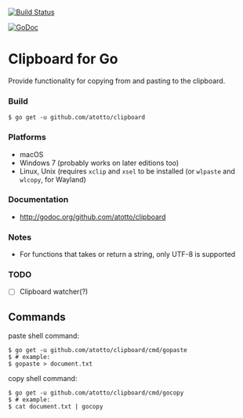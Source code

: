 [![Build Status](https://travis-ci.org/atotto/clipboard.svg?branch=master)](https://travis-ci.org/atotto/clipboard)

[![GoDoc](https://godoc.org/github.com/atotto/clipboard?status.svg)](http://godoc.org/github.com/atotto/clipboard)

# Clipboard for Go

Provide functionality for copying from and pasting to the clipboard.

### Build

    $ go get -u github.com/atotto/clipboard

### Platforms

* macOS
* Windows 7 (probably works on later editions too)
* Linux, Unix (requires `xclip` and `xsel` to be installed (or `wlpaste` and `wlcopy`, for Wayland)

### Documentation

* http://godoc.org/github.com/atotto/clipboard

### Notes

* For functions that takes or return a string, only UTF-8 is supported

### TODO

- [ ] Clipboard watcher(?)

## Commands

paste shell command:

    $ go get -u github.com/atotto/clipboard/cmd/gopaste
    $ # example:
    $ gopaste > document.txt

copy shell command:

    $ go get -u github.com/atotto/clipboard/cmd/gocopy
    $ # example:
    $ cat document.txt | gocopy
